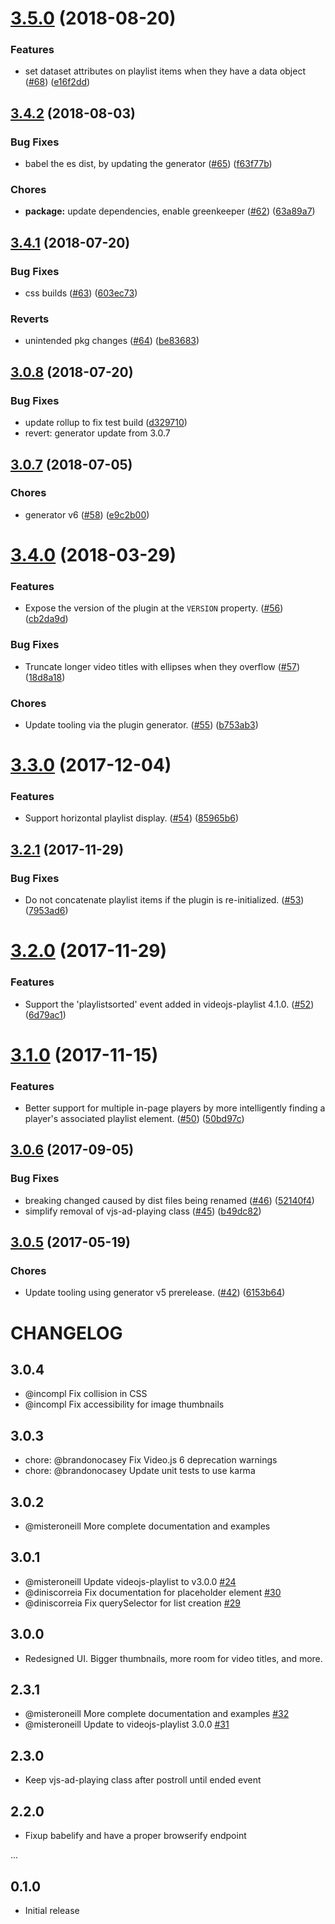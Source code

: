<a name="3.5.0"></a>
# [3.5.0](https://github.com/brightcove/videojs-playlist-ui/compare/v3.4.2...v3.5.0) (2018-08-20)

### Features

* set dataset attributes on playlist items when they have a data object ([#68](https://github.com/brightcove/videojs-playlist-ui/issues/68)) ([e16f2dd](https://github.com/brightcove/videojs-playlist-ui/commit/e16f2dd))

<a name="3.4.2"></a>
## [3.4.2](https://github.com/brightcove/videojs-playlist-ui/compare/v3.4.1...v3.4.2) (2018-08-03)

### Bug Fixes

* babel the es dist, by updating the generator ([#65](https://github.com/brightcove/videojs-playlist-ui/issues/65)) ([f63f77b](https://github.com/brightcove/videojs-playlist-ui/commit/f63f77b))

### Chores

* **package:** update dependencies, enable greenkeeper ([#62](https://github.com/brightcove/videojs-playlist-ui/issues/62)) ([63a89a7](https://github.com/brightcove/videojs-playlist-ui/commit/63a89a7))

<a name="3.4.1"></a>
## [3.4.1](https://github.com/brightcove/videojs-playlist-ui/compare/v3.0.7...v3.4.1) (2018-07-20)

### Bug Fixes

* css builds ([#63](https://github.com/brightcove/videojs-playlist-ui/issues/63)) ([603ec73](https://github.com/brightcove/videojs-playlist-ui/commit/603ec73))

### Reverts

* unintended pkg changes ([#64](https://github.com/brightcove/videojs-playlist-ui/issues/64)) ([be83683](https://github.com/brightcove/videojs-playlist-ui/commit/be83683))

<a name="3.0.8"></a>
## [3.0.8](https://github.com/brightcove/videojs-playlist-ui/compare/v3.0.6...v3.0.8) (2018-07-20)

### Bug Fixes

* update rollup to fix test build ([d329710](https://github.com/brightcove/videojs-playlist-ui/commit/d329710))
* revert: generator update from 3.0.7

<a name="3.0.7"></a>
## [3.0.7](https://github.com/brightcove/videojs-playlist-ui/compare/v3.4.0...v3.0.7) (2018-07-05)

### Chores

* generator v6 ([#58](https://github.com/brightcove/videojs-playlist-ui/issues/58)) ([e9c2b00](https://github.com/brightcove/videojs-playlist-ui/commit/e9c2b00))

<a name="3.4.0"></a>
# [3.4.0](https://github.com/brightcove/videojs-playlist-ui/compare/v3.3.0...v3.4.0) (2018-03-29)

### Features

* Expose the version of the plugin at the `VERSION` property. ([#56](https://github.com/brightcove/videojs-playlist-ui/issues/56)) ([cb2da9d](https://github.com/brightcove/videojs-playlist-ui/commit/cb2da9d))

### Bug Fixes

* Truncate longer video titles with ellipses when they overflow ([#57](https://github.com/brightcove/videojs-playlist-ui/issues/57)) ([18d8a18](https://github.com/brightcove/videojs-playlist-ui/commit/18d8a18))

### Chores

* Update tooling via the plugin generator. ([#55](https://github.com/brightcove/videojs-playlist-ui/issues/55)) ([b753ab3](https://github.com/brightcove/videojs-playlist-ui/commit/b753ab3))

<a name="3.3.0"></a>
# [3.3.0](https://github.com/brightcove/videojs-playlist-ui/compare/v3.2.1...v3.3.0) (2017-12-04)

### Features

* Support horizontal playlist display. ([#54](https://github.com/brightcove/videojs-playlist-ui/issues/54)) ([85965b6](https://github.com/brightcove/videojs-playlist-ui/commit/85965b6))

<a name="3.2.1"></a>
## [3.2.1](https://github.com/brightcove/videojs-playlist-ui/compare/v3.2.0...v3.2.1) (2017-11-29)

### Bug Fixes

* Do not concatenate playlist items if the plugin is re-initialized. ([#53](https://github.com/brightcove/videojs-playlist-ui/issues/53)) ([7953ad6](https://github.com/brightcove/videojs-playlist-ui/commit/7953ad6))

<a name="3.2.0"></a>
# [3.2.0](https://github.com/brightcove/videojs-playlist-ui/compare/v3.1.0...v3.2.0) (2017-11-29)

### Features

* Support the 'playlistsorted' event added in videojs-playlist 4.1.0. ([#52](https://github.com/brightcove/videojs-playlist-ui/issues/52)) ([6d79ac1](https://github.com/brightcove/videojs-playlist-ui/commit/6d79ac1))

<a name="3.1.0"></a>
# [3.1.0](https://github.com/brightcove/videojs-playlist-ui/compare/v3.0.6...v3.1.0) (2017-11-15)

### Features

* Better support for multiple in-page players by more intelligently finding a player's associated playlist element. ([#50](https://github.com/brightcove/videojs-playlist-ui/issues/50)) ([50bd97c](https://github.com/brightcove/videojs-playlist-ui/commit/50bd97c))

<a name="3.0.6"></a>
## [3.0.6](https://github.com/brightcove/videojs-playlist-ui/compare/v3.0.5...v3.0.6) (2017-09-05)

### Bug Fixes

* breaking changed caused by dist files being renamed ([#46](https://github.com/brightcove/videojs-playlist-ui/issues/46)) ([52140f4](https://github.com/brightcove/videojs-playlist-ui/commit/52140f4))
* simplify removal of vjs-ad-playing class ([#45](https://github.com/brightcove/videojs-playlist-ui/issues/45)) ([b49dc82](https://github.com/brightcove/videojs-playlist-ui/commit/b49dc82))

<a name="3.0.5"></a>
## [3.0.5](https://github.com/brightcove/videojs-playlist-ui/compare/v3.0.3...v3.0.5) (2017-05-19)

### Chores

* Update tooling using generator v5 prerelease. ([#42](https://github.com/brightcove/videojs-playlist-ui/issues/42)) ([6153b64](https://github.com/brightcove/videojs-playlist-ui/commit/6153b64))

# CHANGELOG

## 3.0.4

* @incompl Fix collision in CSS
* @incompl Fix accessibility for image thumbnails

## 3.0.3

* chore: @brandonocasey Fix Video.js 6 deprecation warnings
* chore: @brandonocasey Update unit tests to use karma

## 3.0.2

* @misteroneill More complete documentation and examples

## 3.0.1

* @misteroneill Update videojs-playlist to v3.0.0 [#24](https://github.com/brightcove/videojs-playlist-ui/pull/24)
* @diniscorreia Fix documentation for placeholder element [#30](https://github.com/brightcove/videojs-playlist-ui/pull/30)
* @diniscorreia Fix querySelector for list creation [#29](https://github.com/brightcove/videojs-playlist-ui/pull/29)

## 3.0.0

* Redesigned UI. Bigger thumbnails, more room for video titles, and more.

## 2.3.1

* @misteroneill More complete documentation and examples [#32](https://github.com/brightcove/videojs-playlist-ui/pull/32)
* @misteroneill Update to videojs-playlist 3.0.0 [#31](https://github.com/brightcove/videojs-playlist-ui/pull/31)

## 2.3.0

* Keep vjs-ad-playing class after postroll until ended event

## 2.2.0

* Fixup babelify and have a proper browserify endpoint

...

## 0.1.0

* Initial release
